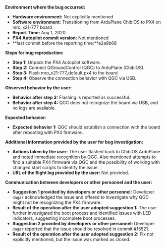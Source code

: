**Environment where the bug occurred:**

- **Hardware environment:** Not explicitly mentioned
- **Software environment:** Transitioning from ArduPlane ChibiOS to PX4 on mro_x21-777 board
- **Report Time:** Aug 1, 2020
- **PX4 Autopilot commit version:** Not mentioned
- **last commit before the reporting time:**e2a9b68

**Steps for bug reproduction:**

- **Step 1:** Unpack the PX4 Autopilot software.
- **Step 2:** Connect QGroundControl (QGC) to ArduPlane (ChibiOS).
- **Step 3:** Flash mro_x21-777_default.px4 to the board.
- **Step 4:** Observe the connection behavior with QGC via USB.

**Observed behavior by the user:**

- **Behavior after step 3:** Flashing is reported as successful. 
- **Behavior after step 4:** QGC does not recognize the board via USB, and no logs are available.

**Expected behavior:**

- **Expected behavior 1:** QGC should establish a connection with the board after rebooting with PX4 firmware.

**Additional information provided by the user for bug investigation:**

- **Actions taken by the user:** The user flashed back to ChibiOS ArduPlane and noted immediate recognition by QGC. Also mentioned attempts to find a suitable PX4 firmware via QGC and the possibility of working with changed start scripts to identify the issue.
- **URL of the flight log provided by the user:** Not provided.

**Communication between developers or other personnel and the user:**

- **Suggestion 1 provided by developers or other personnel:** Developer `dagar` acknowledged the issue and offered to investigate why QGC might not be recognizing the PX4 firmware.
- **Result of the operation after the user adopted suggestion 1:** The user further investigated the boot process and identified issues with LED indicators, suggesting incomplete boot processes.
- **Suggestion 2 provided by developers or other personnel:** Developer `dagar` reported that the issue should be resolved in commit #15521.
- **Result of the operation after the user adopted suggestion 2:** Fix not explicitly mentioned, but the issue was marked as closed.
